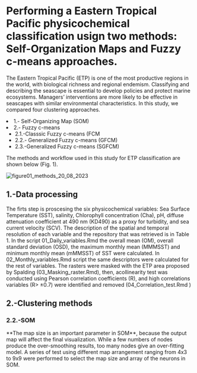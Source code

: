 # Performing a Eastern Tropical Pacific  physicochemical classification usign two methods: Self-Organization Maps and Fuzzy c-means approaches.  
<p>The Eastern Tropical Pacific (ETP) is one of the most productive regions in the world, with biological richness and regional endemism. Classifying and describing the seascape is essential to develop policies and protect marine ecosystems. Managers’ interventions
are more likely to be effective in seascapes with similar environmental characteristics. In this study, we compared four clustering approaches.  </p>

<li> 1.- Self-Organizing Map  (SOM)</li>
  <li> 2.- Fuzzy c-means
  <ul>
  		<li>2.1.-Classsic Fuzzy c-means (FCM </li>
  		<li>2.2.- Generalized Fuzzy c-means (GFCM) </li>
  		<li>2.3.-Generalized Fuzzy c-means (SGFCM) </li>
    </ul>
  </li>
<P>The methods and workflow used in this study for ETP classification are shown below (Fig. 1).</p>

![figure01_methods_20_08_2023](https://github.com/EBDuran/SOM_and_FCM_ETP_classification/assets/113937473/3ff85ed5-b6d4-402a-975a-26a9fe68e0f3)
## 1.-Data processing
<p> The firts step is proscesing the six
physicochemical variables: Sea Surface Temperature (SST), salinity, Chlorophyll concentration (Cha), pH, diffuse attenuation coefficient at 490 nm (KD490) as a proxy for turbidity, and sea current velocity (SCV). The description of the spatial and temporal resolution of each variable and the repository
that was retrieved is in Table 1. In the script 01_Daily_variables.Rmd the overall mean (OM), overall standard deviation (OSD), the maximum monthly mean (MMMSST) and minimum monthly mean (mMMSST) of SST were calculated.  In 02_Monthly_variables.Rmd script the same descriptors were calculated for the rest of variables. The rasters were masked with the ETP area  proposed by Spalding (03_Masking_raster.Rmd), then, acollinearity test was conducted using Pearson correlation coefficients (R), and high correlations variables (R> ±0.7) were identified and removed  (04_Correlation_test.Rmd
)</P>

## 2.-Clustering methods 

### 2.2.-SOM

<p> **The map size is an important parameter in SOM**, because the output map will affect the final visualization. While a few numbers of nodes produce the over-smoothing results, too many nodes give an over-fitting model. A series of test using different map arrangement ranging from 4x3 to 9x9 were performed to select the map size and array of the neurons in SOM. </p>
